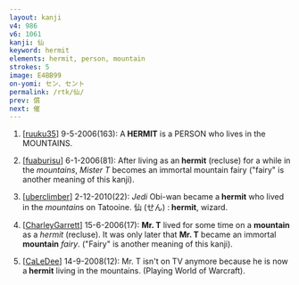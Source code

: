 ```yaml
---
layout: kanji
v4: 986
v6: 1061
kanji: 仙
keyword: hermit
elements: hermit, person, mountain
strokes: 5
image: E4BB99
on-yomi: セン、セント
permalink: /rtk/仙/
prev: 償
next: 催
---
```


1) [<a href="http://kanji.koohii.com/profile/ruuku35">ruuku35</a>] 9-5-2006(163): A<strong> HERMIT</strong> is a PERSON who lives in the MOUNTAINS.

2) [<a href="http://kanji.koohii.com/profile/fuaburisu">fuaburisu</a>] 6-1-2006(81): After living as an<strong> hermit</strong> (recluse) for a while in the <em>mountains</em>, <em>Mister T</em> becomes an immortal mountain fairy (&quot;fairy&quot; is another meaning of this kanji).

3) [<a href="http://kanji.koohii.com/profile/uberclimber">uberclimber</a>] 2-12-2010(22): <em>Jedi</em> Obi-wan became a<strong> hermit</strong> who lived in the <em>mountain</em>s on Tatooine. 仙 (せん) :<strong> hermit</strong>, wizard.

4) [<a href="http://kanji.koohii.com/profile/CharleyGarrett">CharleyGarrett</a>] 15-6-2006(17): <strong>Mr. T</strong> lived for some time on a <strong>mountain</strong> as a <em>hermit</em> (recluse). It was only later that <strong>Mr. T</strong> became an immortal <strong>mountain</strong> <em>fairy</em>. (&quot;Fairy&quot; is another meaning of this kanji).

5) [<a href="http://kanji.koohii.com/profile/CaLeDee">CaLeDee</a>] 14-9-2008(12): Mr. T isn&#039;t on TV anymore because he is now a<strong> hermit</strong> living in the mountains. (Playing World of Warcraft).

